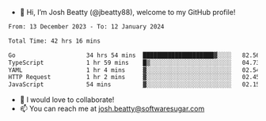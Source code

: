- 👋 Hi, I’m Josh Beatty (@jbeatty88), welcome to my GitHub profile!

<!--START_SECTION:waka-->

```txt
From: 13 December 2023 - To: 12 January 2024

Total Time: 42 hrs 16 mins

Go                    34 hrs 54 mins  ████████████████████▓░░░░   82.56 %
TypeScript            1 hr 59 mins    █▒░░░░░░░░░░░░░░░░░░░░░░░   04.73 %
YAML                  1 hr 4 mins     ▓░░░░░░░░░░░░░░░░░░░░░░░░   02.54 %
HTTP Request          1 hr 2 mins     ▓░░░░░░░░░░░░░░░░░░░░░░░░   02.45 %
JavaScript            54 mins         ▓░░░░░░░░░░░░░░░░░░░░░░░░   02.15 %
```

<!--END_SECTION:waka-->

- 💞️ I would love to collaborate!
- 📫 You can reach me at josh.beatty@softwaresugar.com

<!---
jbeatty88/jbeatty88 is a ✨ special ✨ repository because its `README.md` (this file) appears on your GitHub profile.
You can click the Preview link to take a look at your changes.
--->
